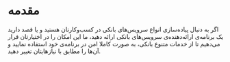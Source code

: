 # مقدمه
اگر به دنبال پیاده‌سازی انواع سرویس‌های بانکی در کسب‌و‌کارتان هستید و یا قصد دارید یک برنامه‌ی ارائه‌دهنده‌ی سرویس‌های بانکی ارائه دهید، ما این امکان را در اختیارتان قرار می‌دهیم تا از خدمات متنوع بانکی، به صورت کاملا امن در برنامه‌ی خود استفاده نمایید و آن‌ها را مطابق با نیازهایتان تغییر دهید. 

<div class="box-end">
</div>
